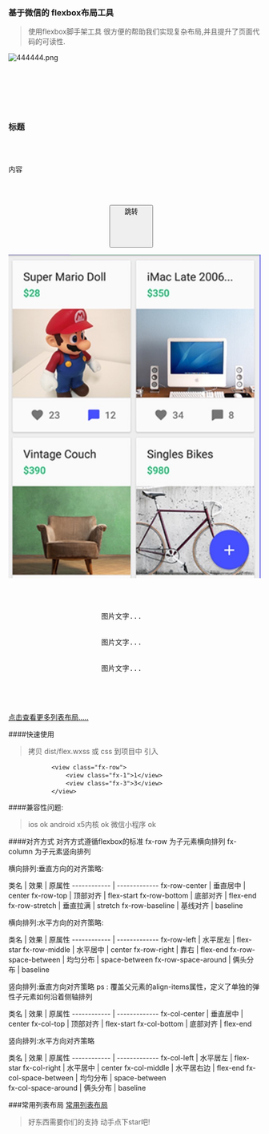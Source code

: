 ### 基于微信的 flexbox布局工具

> 使用flexbox脚手架工具 很方便的帮助我们实现复杂布局,并且提升了页面代码的可读性.

  

![444444.png](http://upload-images.jianshu.io/upload_images/326507-9524cff38dfdea95.png?imageMogr2/auto-orient/strip%7CimageView2/2/w/1240)
 <pre>

       <view class="fx-row fx-row-center">
                   <image src="" />
                   <view class="fx-auto">
                       <h3>标题</h3>
                       <p>内容</p>
                   </view>
                   <view>
                        <button>跳转</buton>
                   </view>
        </view>

 </pre>
 
 
  ![222.png](./imgs/双列换行.jpg)
   <pre>
   
       <view class="fx-row fx-wrap">
                  <view class="gird-50">
                      图片文字...
                  </view>
                  <view class="gird-50">
                      图片文字...
                  </view>
                  <view class="gird-50">
                      图片文字...
                  </view>
              </view>
              
   </pre>

[点击查看更多列表布局.....](./常用列表布局.md)



####快速使用

> 拷贝 dist/flex.wxss 或 css 到项目中 引入

                <view class="fx-row">
                    <view class="fx-1">1</view>
                    <view class="fx-3">3</view>
                </view>


####兼容性问题:
> ios  ok
  android x5内核  ok
  微信小程序 ok


####对齐方式
对齐方式遵循flexbox的标准
fx-row 为子元素横向排列
fx-column 为子元素竖向排列

横向排列:垂直方向的对齐策略:

类名 | 效果 | 原属性
------------ | -------------
fx-row-center | 垂直居中 |  center
fx-row-top |   顶部对齐 | flex-start
fx-row-bottom | 底部对齐 | flex-end
fx-row-stretch | 垂直拉满 | stretch
fx-row-baseline | 基线对齐 | baseline

横向排列:水平方向的对齐策略:

类名 | 效果 | 原属性
------------ | -------------
fx-row-left | 水平居左 |  flex-star
fx-row-middle |   水平居中 | center
fx-row-right | 靠右 | flex-end
fx-row-space-between | 均匀分布 | space-between
fx-row-space-around | 俩头分布 | baseline


竖向排列:垂直方向对齐策略
ps : 覆盖父元素的align-items属性，定义了单独的弹性子元素如何沿着侧轴排列

类名 | 效果 | 原属性
------------ | -------------
fx-col-center | 垂直居中 |  center
fx-col-top |   顶部对齐 | flex-start
fx-col-bottom | 底部对齐 | flex-end


竖向排列:水平方向对齐策略

类名 | 效果 | 原属性
------------ | -------------
fx-col-left | 水平居左 |  flex-star
fx-col-right |   水平居中 | center
fx-col-middle | 水平居右边 | flex-end
fx-col-space-between | 均匀分布 | space-between   
fx-col-space-around | 俩头分布 | baseline         




###常用列表布局
[常用列表布局](./常用列表布局.md)


> 好东西需要你们的支持 动手点下star吧!